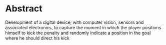 # Abstract
Development of a digital device, with computer vision, sensors and associated electronics, to capture the moment in  which the player positions himself to kick the penalty and randomly indicate a position in the goal where he should direct his kick
